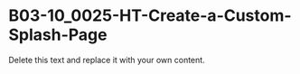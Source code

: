 

# B03-10_0025-HT-Create-a-Custom-Splash-Page

Delete this text and replace it with your own content.
